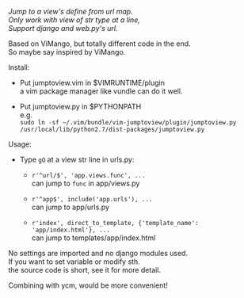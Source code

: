
*Jump to a view's define from url map.*   
*Only work with view of str type at a line,*  
*Support django and web.py's url.*  

Based on ViMango, but totally different code in the end.  
So maybe say inspired by ViMango.  

Install:

* Put jumptoview.vim in $VIMRUNTIME/plugin  
    a vim package manager like vundle can do it well.

* Put jumptoview.py in $PYTHONPATH  
    e.g.  
    `sudo ln -sf ~/.vim/bundle/vim-jumptoview/plugin/jumptoview.py /usr/local/lib/python2.7/dist-packages/jumptoview.py`

Usage:  
* Type `gO` at a view str line in urls.py:

  * `r'^url/$', 'app.views.func', ...`  
      can jump to `func` in app/views.py

  * `r'^app$', include('app.urls'), ...`  
      can jump to app/urls.py

  * `r'index', direct_to_template, {'template_name': 'app/index.html'}, ...`  
      can jump to templates/app/index.html

No settings are imported and no django modules used.  
If you want to set variable or modify sth.  
the source code is short, see it for more detail.  

Combining with ycm, would be more convenient!
